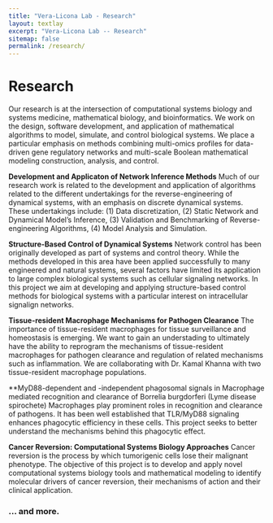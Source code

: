 ```yaml
---
title: "Vera-Licona Lab - Research"
layout: textlay
excerpt: "Vera-Licona Lab -- Research"
sitemap: false
permalink: /research/
---
```


# Research

Our research is at the intersection of computational systems biology and systems medicine, mathematical biology, and bioinformatics. We work on the design, software development, and application of mathematical algorithms to model, simulate, and control biological systems. We place a particular emphasis on methods combining multi-omics profiles for data-driven gene regulatory networks and multi-scale Boolean mathematical modeling construction, analysis, and control.

**Development and Applicaton of Network Inference Methods**
Much of our research work is related to the development and application of algorithms related to the different undertakings for the reverse-engineering of dynamical systems, with an emphasis on discrete dynamical systems. These undertakings include: (1) Data discretization, (2) Static Network and Dynamical Model’s Inference, (3) Validation and Benchmarking of Reverse-engineering Algorithms, (4) Model Analysis and Simulation.

**Structure-Based Control of Dynamical Systems**
Network control has been originally developed as part of systems and control theory. While the methods developed in this area have been applied successfully to many engineered and natural systems, several factors have limited its application to large complex biological systems such as cellular signaling networks. In this project we aim at developing and applying structure-based control methods for biological systems with a particular interest on intracellular signalign networks.


**Tissue-resident Macrophage Mechanisms for Pathogen Clearance**
The importance of tissue-resident macrophages for tissue surveillance and homeostasis is emerging. We want to gain an understading to ultimately have the ability to reprogram the mechanisms of tissue-resident macrophages for pathogen clearance and regulation of related mechanisms such as inflammation. We are collaborating with Dr. Kamal Khanna with two tissue-resident macrophage populations.

**MyD88-dependent and -independent phagosomal signals in Macrophage mediated recognition and clearance of Borrelia burgdorferi (Lyme disease spirochete)
Macrophages play prominent roles in recognition and clearance of pathogens. It has been well established that TLR/MyD88 signaling enhances phagocytic efficiency in these cells. This project seeks to better understand the mechanisms behind this phagocytic effect.

**Cancer Reversion: Computational Systems Biology Approaches**
Cancer reversion is the process by which tumorigenic cells lose their malignant phenotype. The objective of this project is to develop and apply novel computational systems biology tools and mathematical modeling to identify molecular drivers of cancer reversion, their mechanisms of action and their clinical application.

### ... and more.
